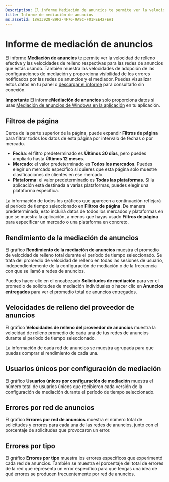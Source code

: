 ```yaml
---
Description: El informe Mediación de anuncios te permite ver la velocidad de relleno efectiva y las velocidades de relleno respectivas para las redes de anuncios que estás usando.
title: Informe de mediación de anuncios
ms.assetid: 18A33928-B9F2-4F76-9A9C-F01FEE42FEA1
---
```


# Informe de mediación de anuncios


El informe **Mediación de anuncios** te permite ver la velocidad de relleno efectiva y las velocidades de relleno respectivas para las redes de anuncios que estás usando. También muestra las velocidades de adopción de las configuraciones de mediación y proporciona visibilidad de los errores notificados por las redes de anuncios y el mediador. Puedes visualizar estos datos en tu panel o [descargar el informe](download-analytic-reports.md) para consultarlo sin conexión.

**Importante**  El informe**Mediación de anuncios** solo proporciona datos si usas [Mediación de anuncios de Windows en la aplicación](https://msdn.microsoft.com/library/windows/apps/xaml/dn864359) en tu aplicación.

 

## Filtros de página


Cerca de la parte superior de la página, puede expandir **Filtros de página** para filtrar todos los datos de esta página por intervalo de fechas o por mercado.

-   **Fecha**: el filtro predeterminado es **Últimos 30 días**, pero puedes ampliarlo hasta **Últimos 12 meses**.
-   **Mercado**: el valor predeterminado es **Todos los mercados**. Puedes elegir un mercado específico si quieres que esta página solo muestre clasificaciones de clientes en ese mercado.
-   **Plataforma**: el valor predeterminado es **Todas las plataformas**. Si la aplicación está destinada a varias plataformas, puedes elegir una plataforma específica.

La información de todos los gráficos que aparecen a continuación reflejará el período de tiempo seleccionado en **Filtros de página**. De manera predeterminada, esto incluirá datos de todos los mercados y plataformas en que se muestra la aplicación, a menos que hayas usado **Filtros de página** para especificar un mercado o una plataforma en concreto.

## Rendimiento de la mediación de anuncios


El gráfico **Rendimiento de la mediación de anuncios** muestra el promedio de velocidad de relleno total durante el período de tiempo seleccionado. Se trata del promedio de velocidad de relleno en todas las sesiones de usuario, independientemente de la configuración de mediación o de la frecuencia con que se llamó a redes de anuncios.

Puedes hacer clic en el encabezado **Solicitudes de mediación** para ver el promedio de solicitudes de mediación individuales o hacer clic en **Anuncios entregados** para ver el promedio total de anuncios entregados.

## Velocidades de relleno del proveedor de anuncios


El gráfico **Velocidades de relleno del proveedor de anuncios** muestra la velocidad de relleno promedio de cada una de tus redes de anuncios durante el período de tiempo seleccionado.

La información de cada red de anuncios se muestra agrupada para que puedas comprar el rendimiento de cada una.

## Usuarios únicos por configuración de mediación


El gráfico **Usuarios únicos por configuración de mediación** muestra el número total de usuarios únicos que recibieron cada versión de la configuración de mediación durante el período de tiempo seleccionado.

## Errores por red de anuncios


El gráfico **Errores por red de anuncios** muestra el número total de solicitudes y errores para cada una de las redes de anuncios, junto con el porcentaje de solicitudes que provocaron un error.

## Errores por tipo


El gráfico **Errores por tipo** muestra los errores específicos que experimentó cada red de anuncios. También se muestra el porcentaje del total de errores de la red que representa un error específico para que tengas una idea de qué errores se producen frecuentemente por red de anuncios.

 

 






<!--HONumber=Mar16_HO1-->


